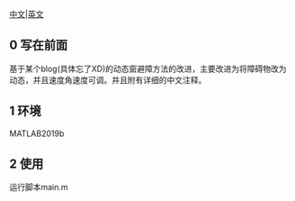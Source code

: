 [中文](https://github.com/JohnJim0816/DWA_dynamic/blob/master/README.md)|[英文](https://github.com/JohnJim0816/DWA_dynamic/blob/master/README_en.md)
## 0 写在前面

基于某个blog(具体忘了XD)的动态窗避障方法的改进，主要改进为将障碍物改为动态，并且速度角速度可调。并且附有详细的中文注释。

## 1 环境

MATLAB2019b

## 2 使用

运行脚本main.m
